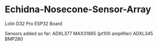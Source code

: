 # Echidna-Nosecone-Sensor-Array
Lolin D32 Pro ESP32 Board

Sensors added so far:
  ADXL377
  MAX31865 (pt100 amplifier)
  ADXL345
  BMP280
